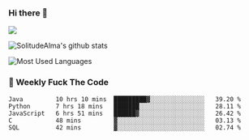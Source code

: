 ### Hi there 👋
<p>
  <a href="https://count.getloli.com/"><img src="https://count.getloli.com/get/@:solitudealma"></a>
</p>

![SolitudeAlma's github stats](https://github-readme-stats.vercel.app/api?username=solitudealma&show_icons=true&theme=radical)

![Most Used Languages](https://github-readme-stats.vercel.app/api/top-langs/?username=solitudealma&layout=compact&hide_border=true&theme=dark)
<!-- ![visitors](https://visitor-badge.glitch.me/badge?page_id=solitudealma.solitudealma.id) -->


### :dart: Weekly Fuck The Code

<!--START_SECTION:waka-->
```text
Java         10 hrs 10 mins  █████████▓░░░░░░░░░░░░░░░   39.20 % 
Python       7 hrs 18 mins   ███████░░░░░░░░░░░░░░░░░░   28.11 % 
JavaScript   6 hrs 51 mins   ██████▓░░░░░░░░░░░░░░░░░░   26.42 % 
C            48 mins         ▓░░░░░░░░░░░░░░░░░░░░░░░░   03.13 % 
SQL          42 mins         ▓░░░░░░░░░░░░░░░░░░░░░░░░   02.74 % 
```
<!--END_SECTION:waka-->
